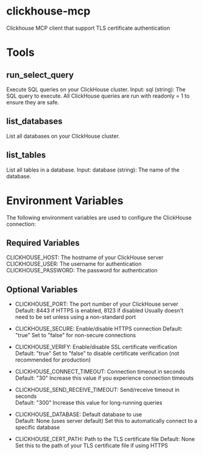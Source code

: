 # clickhouse-mcp
Clickhouse MCP client that support TLS certificate authentication

# Tools

## run_select_query

Execute SQL queries on your ClickHouse cluster.
Input: sql (string): The SQL query to execute.
All ClickHouse queries are run with readonly = 1 to ensure they are safe.

## list_databases

List all databases on your ClickHouse cluster.

## list_tables

List all tables in a database.
Input: database (string): The name of the database.


# Environment Variables
The following environment variables are used to configure the ClickHouse connection:

## Required Variables
CLICKHOUSE_HOST: The hostname of your ClickHouse server
CLICKHOUSE_USER: The username for authentication
CLICKHOUSE_PASSWORD: The password for authentication

## Optional Variables
- CLICKHOUSE_PORT: The port number of your ClickHouse server
Default: 8443 if HTTPS is enabled, 8123 if disabled
Usually doesn't need to be set unless using a non-standard port  

- CLICKHOUSE_SECURE: Enable/disable HTTPS connection
Default: "true"
Set to "false" for non-secure connections

- CLICKHOUSE_VERIFY: Enable/disable SSL certificate verification
Default: "true"
Set to "false" to disable certificate verification (not recommended for production)  

- CLICKHOUSE_CONNECT_TIMEOUT: Connection timeout in seconds
Default: "30"
Increase this value if you experience connection timeouts  

- CLICKHOUSE_SEND_RECEIVE_TIMEOUT: Send/receive timeout in seconds  
Default: "300"
Increase this value for long-running queries
- CLICKHOUSE_DATABASE: Default database to use  
Default: None (uses server default)
Set this to automatically connect to a specific database

- CLICKHOUSE_CERT_PATH: Path to the TLS certificate file
Default: None
Set this to the path of your TLS certificate file if using HTTPS